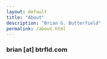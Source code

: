 ```yaml
---
layout: default
title: "About"
description: "Brian G. Butterfield"
permalink: /about.html
---
```

### brian [at] btrfld.com
